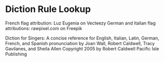 # Diction Rule Lookup

French flag attribution: Luz Eugenia on Vecteezy
German and Italian flag attributions: rawpixel.com on Freepik

Diction for Singers: A concise reference for English, Italian, Latin, German, French, and Spanish pronunciation
by Joan Wall, Robert Caldwell, Tracy Gavilanes, and Sheila Allen
Copyright 2005 by Robert Caldwell
Pacific Isle Publishing